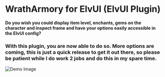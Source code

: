 # WrathArmory for ElvUI (ElvUI Plugin)

**Do you wish you could display item level, enchants, gems on the character and inspect frame and have your options easily accessible in the ElvUI config?**  

### With this plugin, you are now able to do so. More options are coming, this is just a quick release to get it out there, so please be patient while I do work 2 jobs and do this in my spare time.

![Demo Image](https://i.imgur.com/QNEv6C3.png)
